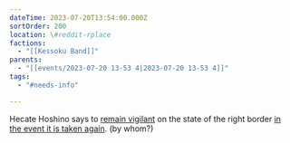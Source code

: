 ```yaml
---
dateTime: 2023-07-20T13:54:00.000Z
sortOrder: 200
location: \#reddit-rplace
factions:
  - "[[Kessoku Band]]"
parents:
  - "[[events/2023-07-20 13-53 4|2023-07-20 13-53 4]]"
tags:
  - "#needs-info"

---
```

Hecate Hoshino says to [remain vigilant](discord://discord.com/channels/1093664259273130084/1131230952119615600/1131584982318579813) on the state of the right border [in the event it is taken again](discord://discord.com/channels/1093664259273130084/1131230952119615600/1131585008725917806). (by whom?)
